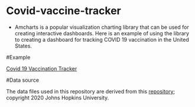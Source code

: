 # Covid-vaccine-tracker

* Amcharts is a popular visualization charting library that can be used for creating interactive dashboards. Here is an example of using the library to creating a dashboard for tracking COVID 19 vaccination in the United States.

#Example

[Covid 19 Vaccination Tracker ](https://sebin.ai/tracker)

#Data source

The data files used in this repository are derived from this [repository](https://raw.githubusercontent.com/owid/covid-19-data/master/public/data/vaccinations/us_state_vaccinations.csv); copyright 2020 Johns Hopkins University.
